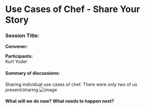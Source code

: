 Use Cases of Chef - Share Your Story
====================================

  

### Session Title:

**Convener:**

**Participants:**  
 Kurt Yoder

#### Summary of discussions:

Sharing individual use cases of chef. There were only two of us
present/sharing ![image](images/icons/emoticons/biggrin.gif)

#### What will we do now? What needs to happen next?

  
  
